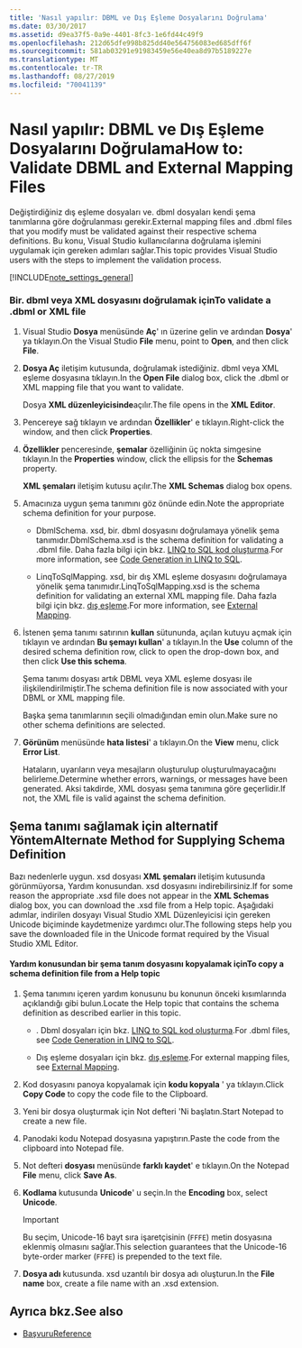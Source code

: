```yaml
---
title: 'Nasıl yapılır: DBML ve Dış Eşleme Dosyalarını Doğrulama'
ms.date: 03/30/2017
ms.assetid: d9ea37f5-0a9e-4401-8fc3-1e6fd44c49f9
ms.openlocfilehash: 212d65dfe998b825dd40e564756083ed685dff6f
ms.sourcegitcommit: 581ab03291e91983459e56e40ea8d97b5189227e
ms.translationtype: MT
ms.contentlocale: tr-TR
ms.lasthandoff: 08/27/2019
ms.locfileid: "70041139"
---
```

# <a name="how-to-validate-dbml-and-external-mapping-files"></a><span data-ttu-id="17299-102">Nasıl yapılır: DBML ve Dış Eşleme Dosyalarını Doğrulama</span><span class="sxs-lookup"><span data-stu-id="17299-102">How to: Validate DBML and External Mapping Files</span></span>

<span data-ttu-id="17299-103">Değiştirdiğiniz dış eşleme dosyaları ve. dbml dosyaları kendi şema tanımlarına göre doğrulanması gerekir.</span><span class="sxs-lookup"><span data-stu-id="17299-103">External mapping files and .dbml files that you modify must be validated against their respective schema definitions.</span></span> <span data-ttu-id="17299-104">Bu konu, Visual Studio kullanıcılarına doğrulama işlemini uygulamak için gereken adımları sağlar.</span><span class="sxs-lookup"><span data-stu-id="17299-104">This topic provides Visual Studio users with the steps to implement the validation process.</span></span>

[!INCLUDE[note_settings_general](../../../../../../includes/note-settings-general-md.md)]

### <a name="to-validate-a-dbml-or-xml-file"></a><span data-ttu-id="17299-105">Bir. dbml veya XML dosyasını doğrulamak için</span><span class="sxs-lookup"><span data-stu-id="17299-105">To validate a .dbml or XML file</span></span>

1. <span data-ttu-id="17299-106">Visual Studio **Dosya** menüsünde **Aç**' ın üzerine gelin ve ardından **Dosya**' ya tıklayın.</span><span class="sxs-lookup"><span data-stu-id="17299-106">On the Visual Studio **File** menu, point to **Open**, and then click **File**.</span></span>

2. <span data-ttu-id="17299-107">**Dosya Aç** iletişim kutusunda, doğrulamak istediğiniz. dbml veya XML eşleme dosyasına tıklayın.</span><span class="sxs-lookup"><span data-stu-id="17299-107">In the **Open File** dialog box, click the .dbml or XML mapping file that you want to validate.</span></span>

    <span data-ttu-id="17299-108">Dosya **XML düzenleyicisinde**açılır.</span><span class="sxs-lookup"><span data-stu-id="17299-108">The file opens in the **XML Editor**.</span></span>

3. <span data-ttu-id="17299-109">Pencereye sağ tıklayın ve ardından **Özellikler**' e tıklayın.</span><span class="sxs-lookup"><span data-stu-id="17299-109">Right-click the window, and then click **Properties**.</span></span>

4. <span data-ttu-id="17299-110">**Özellikler** penceresinde, **şemalar** özelliğinin üç nokta simgesine tıklayın.</span><span class="sxs-lookup"><span data-stu-id="17299-110">In the **Properties** window, click the ellipsis for the **Schemas** property.</span></span>

    <span data-ttu-id="17299-111">**XML şemaları** iletişim kutusu açılır.</span><span class="sxs-lookup"><span data-stu-id="17299-111">The **XML Schemas** dialog box opens.</span></span>

5. <span data-ttu-id="17299-112">Amacınıza uygun şema tanımını göz önünde edin.</span><span class="sxs-lookup"><span data-stu-id="17299-112">Note the appropriate schema definition for your purpose.</span></span>

    - <span data-ttu-id="17299-113">DbmlSchema. xsd, bir. dbml dosyasını doğrulamaya yönelik şema tanımıdır.</span><span class="sxs-lookup"><span data-stu-id="17299-113">DbmlSchema.xsd is the schema definition for validating a .dbml file.</span></span> <span data-ttu-id="17299-114">Daha fazla bilgi için bkz. [LINQ to SQL kod oluşturma](../../../../../../docs/framework/data/adonet/sql/linq/code-generation-in-linq-to-sql.md).</span><span class="sxs-lookup"><span data-stu-id="17299-114">For more information, see [Code Generation in LINQ to SQL](../../../../../../docs/framework/data/adonet/sql/linq/code-generation-in-linq-to-sql.md).</span></span>

    - <span data-ttu-id="17299-115">LinqToSqlMapping. xsd, bir dış XML eşleme dosyasını doğrulamaya yönelik şema tanımıdır.</span><span class="sxs-lookup"><span data-stu-id="17299-115">LinqToSqlMapping.xsd is the schema definition for validating an external XML mapping file.</span></span> <span data-ttu-id="17299-116">Daha fazla bilgi için bkz. [dış eşleme](../../../../../../docs/framework/data/adonet/sql/linq/external-mapping.md).</span><span class="sxs-lookup"><span data-stu-id="17299-116">For more information, see [External Mapping](../../../../../../docs/framework/data/adonet/sql/linq/external-mapping.md).</span></span>

6. <span data-ttu-id="17299-117">İstenen şema tanımı satırının **kullan** sütununda, açılan kutuyu açmak için tıklayın ve ardından **Bu şemayı kullan**' a tıklayın.</span><span class="sxs-lookup"><span data-stu-id="17299-117">In the **Use** column of the desired schema definition row, click to open the drop-down box, and then click **Use this schema**.</span></span>

    <span data-ttu-id="17299-118">Şema tanımı dosyası artık DBML veya XML eşleme dosyası ile ilişkilendirilmiştir.</span><span class="sxs-lookup"><span data-stu-id="17299-118">The schema definition file is now associated with your DBML or XML mapping file.</span></span>

    <span data-ttu-id="17299-119">Başka şema tanımlarının seçili olmadığından emin olun.</span><span class="sxs-lookup"><span data-stu-id="17299-119">Make sure no other schema definitions are selected.</span></span>

7. <span data-ttu-id="17299-120">**Görünüm** menüsünde **hata listesi**' a tıklayın.</span><span class="sxs-lookup"><span data-stu-id="17299-120">On the **View** menu, click **Error List**.</span></span>

    <span data-ttu-id="17299-121">Hataların, uyarıların veya mesajların oluşturulup oluşturulmayacağını belirleme.</span><span class="sxs-lookup"><span data-stu-id="17299-121">Determine whether errors, warnings, or messages have been generated.</span></span> <span data-ttu-id="17299-122">Aksi takdirde, XML dosyası şema tanımına göre geçerlidir.</span><span class="sxs-lookup"><span data-stu-id="17299-122">If not, the XML file is valid against the schema definition.</span></span>

## <a name="alternate-method-for-supplying-schema-definition"></a><span data-ttu-id="17299-123">Şema tanımı sağlamak için alternatif Yöntem</span><span class="sxs-lookup"><span data-stu-id="17299-123">Alternate Method for Supplying Schema Definition</span></span>

<span data-ttu-id="17299-124">Bazı nedenlerle uygun. xsd dosyası **XML şemaları** iletişim kutusunda görünmüyorsa, Yardım konusundan. xsd dosyasını indirebilirsiniz.</span><span class="sxs-lookup"><span data-stu-id="17299-124">If for some reason the appropriate .xsd file does not appear in the **XML Schemas** dialog box, you can download the .xsd file from a Help topic.</span></span> <span data-ttu-id="17299-125">Aşağıdaki adımlar, indirilen dosyayı Visual Studio XML Düzenleyicisi için gereken Unicode biçiminde kaydetmenize yardımcı olur.</span><span class="sxs-lookup"><span data-stu-id="17299-125">The following steps help you save the downloaded file in the Unicode format required by the Visual Studio XML Editor.</span></span>

#### <a name="to-copy-a-schema-definition-file-from-a-help-topic"></a><span data-ttu-id="17299-126">Yardım konusundan bir şema tanım dosyasını kopyalamak için</span><span class="sxs-lookup"><span data-stu-id="17299-126">To copy a schema definition file from a Help topic</span></span>

1. <span data-ttu-id="17299-127">Şema tanımını içeren yardım konusunu bu konunun önceki kısımlarında açıklandığı gibi bulun.</span><span class="sxs-lookup"><span data-stu-id="17299-127">Locate the Help topic that contains the schema definition as described earlier in this topic.</span></span>

    - <span data-ttu-id="17299-128">. Dbml dosyaları için bkz. [LINQ to SQL kod oluşturma](../../../../../../docs/framework/data/adonet/sql/linq/code-generation-in-linq-to-sql.md).</span><span class="sxs-lookup"><span data-stu-id="17299-128">For .dbml files, see [Code Generation in LINQ to SQL](../../../../../../docs/framework/data/adonet/sql/linq/code-generation-in-linq-to-sql.md).</span></span>

    - <span data-ttu-id="17299-129">Dış eşleme dosyaları için bkz. [dış eşleme](../../../../../../docs/framework/data/adonet/sql/linq/external-mapping.md).</span><span class="sxs-lookup"><span data-stu-id="17299-129">For external mapping files, see [External Mapping](../../../../../../docs/framework/data/adonet/sql/linq/external-mapping.md).</span></span>

2. <span data-ttu-id="17299-130">Kod dosyasını panoya kopyalamak için **kodu kopyala** ' ya tıklayın.</span><span class="sxs-lookup"><span data-stu-id="17299-130">Click **Copy Code** to copy the code file to the Clipboard.</span></span>

3. <span data-ttu-id="17299-131">Yeni bir dosya oluşturmak için Not defteri 'Ni başlatın.</span><span class="sxs-lookup"><span data-stu-id="17299-131">Start Notepad to create a new file.</span></span>

4. <span data-ttu-id="17299-132">Panodaki kodu Notepad dosyasına yapıştırın.</span><span class="sxs-lookup"><span data-stu-id="17299-132">Paste the code from the clipboard into Notepad file.</span></span>

5. <span data-ttu-id="17299-133">Not defteri **dosyası** menüsünde **farklı kaydet**' e tıklayın.</span><span class="sxs-lookup"><span data-stu-id="17299-133">On the Notepad **File** menu, click **Save As**.</span></span>

6. <span data-ttu-id="17299-134">**Kodlama** kutusunda **Unicode**' u seçin.</span><span class="sxs-lookup"><span data-stu-id="17299-134">In the **Encoding** box, select **Unicode**.</span></span>

    > [!IMPORTANT]
    > <span data-ttu-id="17299-135">Bu seçim, Unicode-16 bayt sıra işaretçisinin (`FFFE`) metin dosyasına eklenmiş olmasını sağlar.</span><span class="sxs-lookup"><span data-stu-id="17299-135">This selection guarantees that the Unicode-16 byte-order marker (`FFFE`) is prepended to the text file.</span></span>

7. <span data-ttu-id="17299-136">**Dosya adı** kutusunda. xsd uzantılı bir dosya adı oluşturun.</span><span class="sxs-lookup"><span data-stu-id="17299-136">In the **File name** box, create a file name with an .xsd extension.</span></span>

## <a name="see-also"></a><span data-ttu-id="17299-137">Ayrıca bkz.</span><span class="sxs-lookup"><span data-stu-id="17299-137">See also</span></span>

- [<span data-ttu-id="17299-138">Başvuru</span><span class="sxs-lookup"><span data-stu-id="17299-138">Reference</span></span>](../../../../../../docs/framework/data/adonet/sql/linq/reference.md)
